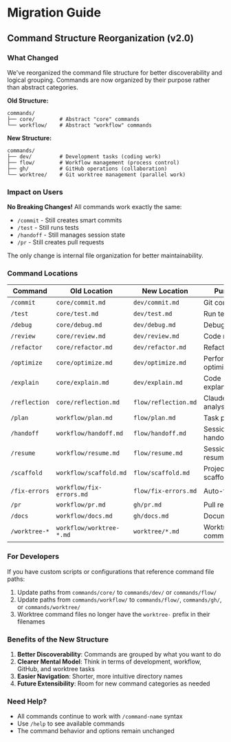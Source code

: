 # Migration Guide

## Command Structure Reorganization (v2.0)

### What Changed

We've reorganized the command file structure for better discoverability and logical grouping. Commands are now organized by their purpose rather than abstract categories.

**Old Structure:**
```
commands/
├── core/        # Abstract "core" commands
└── workflow/    # Abstract "workflow" commands
```

**New Structure:**
```
commands/
├── dev/         # Development tasks (coding work)
├── flow/        # Workflow management (process control)
├── gh/          # GitHub operations (collaboration)
└── worktree/    # Git worktree management (parallel work)
```

### Impact on Users

**No Breaking Changes!** All commands work exactly the same:
- `/commit` - Still creates smart commits
- `/test` - Still runs tests
- `/handoff` - Still manages session state
- `/pr` - Still creates pull requests

The only change is internal file organization for better maintainability.

### Command Locations

| Command | Old Location | New Location | Purpose |
|---------|-------------|--------------|---------|
| `/commit` | `core/commit.md` | `dev/commit.md` | Git commits |
| `/test` | `core/test.md` | `dev/test.md` | Run tests |
| `/debug` | `core/debug.md` | `dev/debug.md` | Debug issues |
| `/review` | `core/review.md` | `dev/review.md` | Code review |
| `/refactor` | `core/refactor.md` | `dev/refactor.md` | Refactor code |
| `/optimize` | `core/optimize.md` | `dev/optimize.md` | Performance optimization |
| `/explain` | `core/explain.md` | `dev/explain.md` | Code explanation |
| `/reflection` | `core/reflection.md` | `flow/reflection.md` | Claude self-analysis |
| `/plan` | `workflow/plan.md` | `flow/plan.md` | Task planning |
| `/handoff` | `workflow/handoff.md` | `flow/handoff.md` | Session handoff |
| `/resume` | `workflow/resume.md` | `flow/resume.md` | Session resume |
| `/scaffold` | `workflow/scaffold.md` | `flow/scaffold.md` | Project scaffolding |
| `/fix-errors` | `workflow/fix-errors.md` | `flow/fix-errors.md` | Auto-fix errors |
| `/pr` | `workflow/pr.md` | `gh/pr.md` | Pull requests |
| `/docs` | `workflow/docs.md` | `gh/docs.md` | Documentation |
| `/worktree-*` | `workflow/worktree-*.md` | `worktree/*.md` | Worktree commands |

### For Developers

If you have custom scripts or configurations that reference command file paths:
1. Update paths from `commands/core/` to `commands/dev/` or `commands/flow/`
2. Update paths from `commands/workflow/` to `commands/flow/`, `commands/gh/`, or `commands/worktree/`
3. Worktree command files no longer have the `worktree-` prefix in their filenames

### Benefits of the New Structure

1. **Better Discoverability**: Commands are grouped by what you want to do
2. **Clearer Mental Model**: Think in terms of development, workflow, GitHub, and worktree tasks
3. **Easier Navigation**: Shorter, more intuitive directory names
4. **Future Extensibility**: Room for new command categories as needed

### Need Help?

- All commands continue to work with `/command-name` syntax
- Use `/help` to see available commands
- The command behavior and options remain unchanged